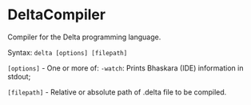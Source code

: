 # DeltaCompiler
Compiler for the Delta programming language.

Syntax: ```delta [options] [filepath]```

```[options]``` - One or more of:
```-watch```: Prints Bhaskara (IDE) information in stdout;

```[filepath]``` - Relative or absolute path of .delta file to be compiled.
